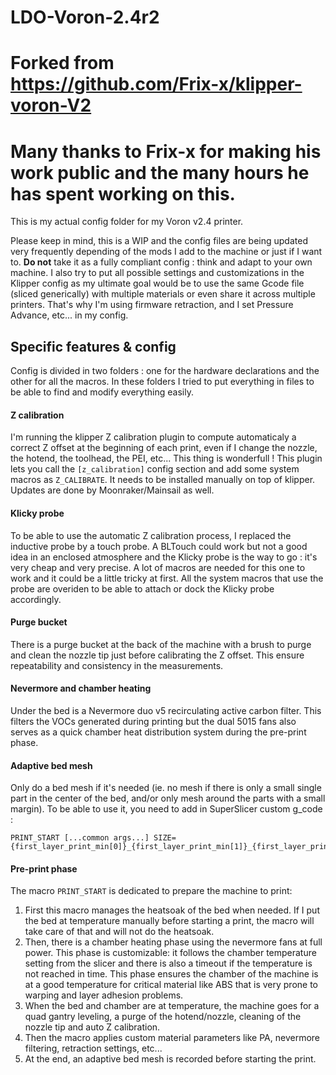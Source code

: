 # LDO-Voron-2.4r2
# Forked from https://github.com/Frix-x/klipper-voron-V2
# Many thanks to Frix-x for making his work public and the many hours he has spent working on this.

This is my actual config folder for my Voron v2.4 printer.

Please keep in mind, this is a WIP and the config files are being updated very frequently depending of the mods I add to the machine or just if I want to. **Do not** take it as a fully compliant config : think and adapt to your own machine.
I also try to put all possible settings and customizations in the Klipper config as my ultimate goal would be to use the same Gcode file (sliced generically) with multiple materials or even share it across multiple printers. That's why I'm using firmware retraction, and I set Pressure Advance, etc... in my config.


## Specific features & config

Config is divided in two folders : one for the hardware declarations and the other for all the macros. In these folders I tried to put everything in files to be able to find and modify everything easily.

#### Z calibration

I'm running the klipper Z calibration plugin to compute automaticaly a correct Z offset at the beginning of each print, even if I change the nozzle, the hotend, the toolhead, the PEI, etc... This thing is wonderfull !
This plugin lets you call the ```[z_calibration]``` config section and add some system macros as ```Z_CALIBRATE```. It needs to be installed manually on top of klipper. Updates are done by Moonraker/Mainsail as well.

#### Klicky probe

To be able to use the automatic Z calibration process, I replaced the inductive probe by a touch probe. A BLTouch could work but not a good idea in an enclosed atmosphere and the Klicky probe is the way to go : it's very cheap and very precise.
A lot of macros are needed for this one to work and it could be a little tricky at first. All the system macros that use the probe are overiden to be able to attach or dock the Klicky probe accordingly.

#### Purge bucket

There is a purge bucket at the back of the machine with a brush to purge and clean the nozzle tip just before calibrating the Z offset. This ensure repeatability and consistency in the measurements.

#### Nevermore and chamber heating

Under the bed is a Nevermore duo v5 recirculating active carbon filter. This filters the VOCs generated during printing but the dual 5015 fans also serves as a quick chamber heat distribution system during the pre-print phase.

#### Adaptive bed mesh

Only do a bed mesh if it's needed (ie. no mesh if there is only a small single part in the center of the bed, and/or only mesh around the parts with a small margin).
To be able to use it, you need to add in SuperSlicer custom g_code :
```
PRINT_START [...common args...] SIZE={first_layer_print_min[0]}_{first_layer_print_min[1]}_{first_layer_print_max[0]}_{first_layer_print_max[1]}
```

#### Pre-print phase

The macro ```PRINT_START``` is dedicated to prepare the machine to print:
1. First this macro manages the heatsoak of the bed when needed. If I put the bed at temperature manually before starting a print, the macro will take care of that and will not do the heatsoak.
2. Then, there is a chamber heating phase using the nevermore fans at full power. This phase is customizable: it follows the chamber temperature setting from the slicer and there is also a timeout if the temperature is not reached in time. This phase ensures the chamber of the machine is at a good temperature for critical material like ABS that is very prone to warping and layer adhesion problems.
3. When the bed and chamber are at temperature, the machine goes for a quad gantry leveling, a purge of the hotend/nozzle, cleaning of the nozzle tip and auto Z calibration.
4. Then the macro applies custom material parameters like PA, nevermore filtering, retraction settings, etc...
5. At the end, an adaptive bed mesh is recorded before starting the print.
